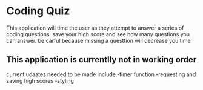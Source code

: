 # Coding Quiz
This application will time the user as they attempt to answer a series of coding questions.
save your high score and see how many questions you can answer. be carful because missing a questtion will decrease you time


## This application is currentlly not in working order
current udaates needed to be made include
-timer function
-requesting and saving high scores
-styling